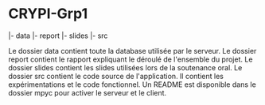 # CRYPI-Grp1

|- data
|- report
|- slides
|- src

Le dossier data contient toute la database utilisée par le serveur.
Le dossier report contient le rapport expliquant le déroulé de l'ensemble du projet.
Le dossier slides contient les slides utilisées lors de la soutenance oral.
Le dossier src contient le code source de l'application. Il contient les expérimentations et le code fonctionnel. Un README est disponible dans le dossier mpyc pour activer le serveur et le client.
